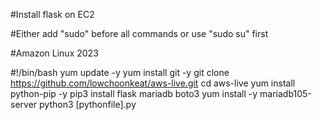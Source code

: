 #Install flask on EC2

#Either add "sudo" before all commands or use "sudo su" first

#Amazon Linux 2023

#!/bin/bash
yum update -y
yum install git -y
git clone https://github.com/lowchoonkeat/aws-live.git
cd aws-live
yum install python-pip -y
pip3 install flask mariadb boto3
yum install -y mariadb105-server
python3 [pythonfile].py
